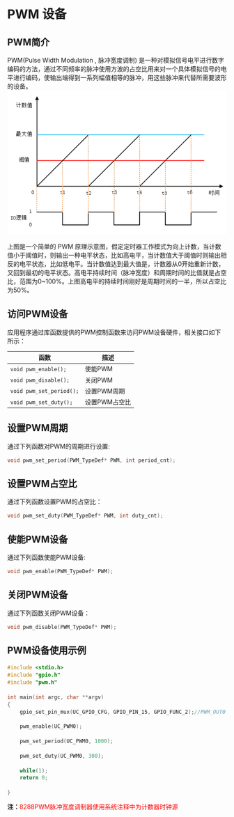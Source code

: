 # PWM 设备



## PWM简介

PWM(Pulse Width Modulation , 脉冲宽度调制) 是一种对模拟信号电平进行数字编码的方法，通过不同频率的脉冲使用方波的占空比用来对一个具体模拟信号的电平进行编码，使输出端得到一系列幅值相等的脉冲，用这些脉冲来代替所需要波形的设备。![pwm-f](pwm-f.png)

上图是一个简单的 PWM 原理示意图，假定定时器工作模式为向上计数，当计数值小于阈值时，则输出一种电平状态，比如高电平，当计数值大于阈值时则输出相反的电平状态，比如低电平。当计数值达到最大值是，计数器从0开始重新计数，又回到最初的电平状态。高电平持续时间（脉冲宽度）和周期时间的比值就是占空比，范围为0~100%。上图高电平的持续时间刚好是周期时间的一半，所以占空比为50%。



## 访问PWM设备

应用程序通过库函数提供的PWM控制函数来访问PWM设备硬件，相关接口如下所示：

| 函数                     | 描述          |
| ------------------------ | ------------- |
| `void pwm_enable();`     | 使能PWM       |
| `void pwm_disable();`    | 关闭PWM       |
| `void pwm_set_period();` | 设置PWM周期   |
| `void pwm_set_duty();`   | 设置PWM占空比 |



## 设置PWM周期

通过下列函数对PWM的周期进行设置:

```C
void pwm_set_period(PWM_TypeDef* PWM, int period_cnt);
```



## 设置PWM占空比

通过下列函数设置PWM的占空比：

```C
void pwm_set_duty(PWM_TypeDef* PWM, int duty_cnt);
```



## 使能PWM设备

通过下列函数使能PWM设备:

```C
void pwm_enable(PWM_TypeDef* PWM);
```



## 关闭PWM设备

通过下列函数关闭PWM设备：

```C
void pwm_disable(PWM_TypeDef* PWM);
```



## PWM设备使用示例

```C
#include <stdio.h>
#include "gpio.h"
#include "pwm.h"

int main(int argc, char **argv)
{
	gpio_set_pin_mux(UC_GPIO_CFG, GPIO_PIN_15, GPIO_FUNC_2);//PWM_OUT0

    pwm_enable(UC_PWM0);
    
    pwm_set_period(UC_PWM0, 1000);
    
    pwm_set_duty(UC_PWM0, 300);
    
    while(1);
    return 0;

}
```

**注：**<font color= red>8288PWM脉冲宽度调制器使用系统注释中为计数器时钟源</font>

